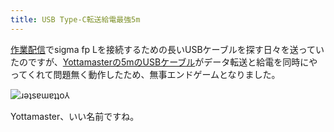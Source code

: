 ```yaml
---
title: USB Type-C転送給電最強5m
---
```

[作業配信](https://www.youtube.com/c/r7kamura)でsigma fp Lを接続するための長いUSBケーブルを探す日々を送っていたのですが、[Yottamasterの5mのUSBケーブル](https://www.amazon.co.jp/dp/B09Y1BY75P)がデータ転送と給電を同時にやってくれて問題無く動作したため、無事エンドゲームとなりました。

![](https://lh5.googleusercontent.com/sc6Umk8Si4jSqZ8OvCpZl31WEE6rO2HJEXwTqqMHFfn2XHydXAO0D-gaNYnVP6I1KEIZJxRZsFRFm_nZA6mgbTbXOhJJ2umSfNAhpYx7zT_oAlXKJ7Cm2VPcHa5wp43X-YPyQ24kAyd2eoAjJqz8FIAm9yoeZj5rkkbzJ4TovzMrSTHIAPV3_uzzxg "ɹǝʇsɐɯɐʇʇo⅄")

Yottamaster、いい名前ですね。
